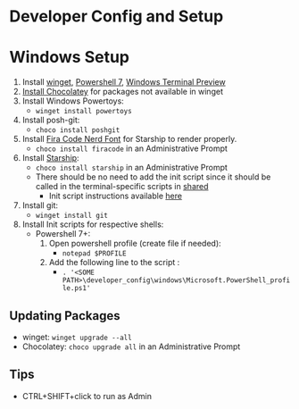 # Developer Config and Setup

# Windows Setup
1. Install [winget](https://docs.microsoft.com/en-us/powershell/scripting/install/installing-powershell-core-on-windows?view=powershell-7.1#install-powershell-via-the-windows-package-manager), [Powershell 7](https://docs.microsoft.com/en-us/powershell/scripting/install/installing-powershell-core-on-windows?view=powershell-7.1#install-powershell-via-the-windows-package-manager), [Windows Terminal Preview](https://www.microsoft.com/store/productId/9N8G5RFZ9XK3)
2. [Install Chocolatey](https://chocolatey.org/install) for packages not available in winget
3. Install Windows Powertoys:
   * `winget install powertoys`
4. Install posh-git:
   * `choco install poshgit`
5. Install [Fira Code Nerd Font](https://github.com/tonsky/FiraCode) for Starship to render properly.
   * `choco install firacode` in an Administrative Prompt
6. Install [Starship](https://starship.rs/):
   * `choco install starship` in an Administrative Prompt
   * There should be no need to add the init script since it should be called in the terminal-specific scripts in [shared](./shared)
     * Init script instructions available [here](https://starship.rs/guide/#%F0%9F%9A%80-installation)
7. Install git:
   * `winget install git`
8. Install Init scripts for respective shells:
    * Powershell 7+:
      1. Open powershell profile (create file if needed):
         * `notepad $PROFILE`
      2. Add the following line to the script :
         * `. '<SOME PATH>\developer_config\windows\Microsoft.PowerShell_profile.ps1'`

## Updating Packages

* winget: `winget upgrade --all`
* Chocolatey: `choco upgrade all` in an Administrative Prompt

## Tips

* CTRL+SHIFT+click to run as Admin
